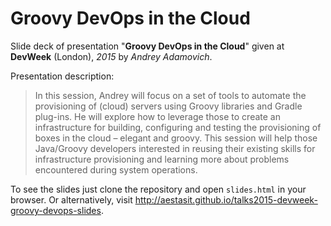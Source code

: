 
# Groovy DevOps in the Cloud

Slide deck of presentation "**Groovy DevOps in the Cloud**" given at **DevWeek** (London), *2015* by *Andrey Adamovich*.

Presentation description:

> In this session, Andrey will focus on a set of tools to automate the provisioning of (cloud) servers using Groovy libraries and Gradle plug-ins. He will explore how to leverage those to create an infrastructure for building, configuring and testing the provisioning of boxes in the cloud – elegant and groovy. This session will help those Java/Groovy developers interested in reusing their existing skills for infrastructure provisioning and learning more about problems encountered during system operations.


To see the slides just clone the repository and open `slides.html` in your browser. Or alternatively, visit <http://aestasit.github.io/talks2015-devweek-groovy-devops-slides>.

